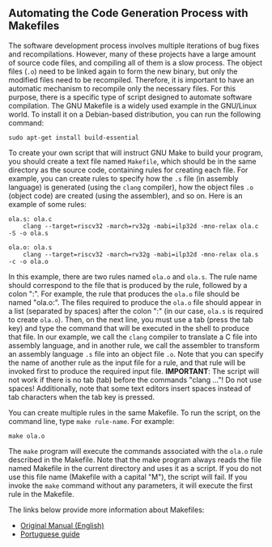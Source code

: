 ## Automating the Code Generation Process with Makefiles

The software development process involves multiple iterations of bug fixes and recompilations.
However, many of these projects have a large amount of source code files, and compiling all of them is a slow process.
The object files (`.o`) need to be linked again to form the new binary, but only the modified files need to be recompiled.
Therefore, it is important to have an automatic mechanism to recompile only the necessary files.
For this purpose, there is a specific type of script designed to automate software compilation.
The GNU Makefile is a widely used example in the GNU/Linux world.
To install it on a Debian-based distribution, you can run the following command:

```
sudo apt-get install build-essential
```

To create your own script that will instruct GNU Make to build your program, you should create a text file named `Makefile`, which should be in the same directory as the source code, containing rules for creating each file.
For example, you can create rules to specify how the `.s` file (in assembly language) is generated (using the `clang` compiler), how the object files `.o` (object code) are created (using the assembler), and so on.
Here is an example of some rules:

```
ola.s: ola.c
	clang --target=riscv32 -march=rv32g -mabi=ilp32d -mno-relax ola.c -S -o ola.s

ola.o: ola.s
	clang --target=riscv32 -march=rv32g -mabi=ilp32d -mno-relax ola.s -c -o ola.o
```

In this example, there are two rules named `ola.o` and `ola.s`.
The rule name should correspond to the file that is produced by the rule, followed by a colon ":".
For example, the rule that produces the `ola.o` file should be named "ola.o:".
The files required to produce the `ola.o` file should appear in a list (separated by spaces) after the colon ":" (in our case, `ola.s` is required to create `ola.o`).
Then, on the next line, you must use a tab (press the tab key) and type the command that will be executed in the shell to produce that file.
In our example, we call the `clang` compiler to translate a C file into assembly language, and in another rule, we call the assembler to transform an assembly language `.s` file into an object file `.o`.
Note that you can specify the name of another rule as the input file for a rule, and that rule will be invoked first to produce the required input file.
**IMPORTANT**: The script will not work if there is no tab (tab) before the commands "clang ..."!
Do not use spaces!
Additionally, note that some text editors insert spaces instead of tab characters when the tab key is pressed.

You can create multiple rules in the same Makefile.
To run the script, on the command line, type `make rule-name`. For example:

```
make ola.o
```

The `make` program will execute the commands associated with the `ola.o` rule described in the Makefile.
Note that the make program always reads the file named Makefile in the current directory and uses it as a script.
If you do not use this file name (Makefile with a capital "M"), the script will fail.
If you invoke the `make` command without any parameters, it will execute the first rule in the Makefile.

The links below provide more information about Makefiles:

- [Original Manual (English)](http://www.gnu.org/software/make/manual/make.html#Simple-Makefile)
- [Portuguese guide](http://pt.wikibooks.org/wiki/Programar_em_C/Makefiles)
